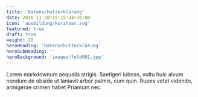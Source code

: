 ```yaml
---
title: 'Datenschutzerklärung'
date: 2018-11-28T15:15:34+10:00
icon: 'ausbildung/kurzhaar.svg'
featured: true
draft: true
weight: 20
heroHeading: 'Datenschutzerklärung'
heroSubHeading: ''
heroBackground: 'images/feld001.jpg'
---
```


Lorem markdownum aequalis strigis. Saetigeri iubeas, vultu huic alvum nondum
de obside ut laniavit arbor palmis, cum quin. Rupes vetat videndo, armigerae
crimen habet Priamum nec.

